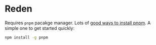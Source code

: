 # Reden

Requires `pnpm` pacakge manager. Lots of [good ways to install pnpm](https://pnpm.io/installation). A simple one to get started quickly:

```bash
npm install -g pnpm
```
